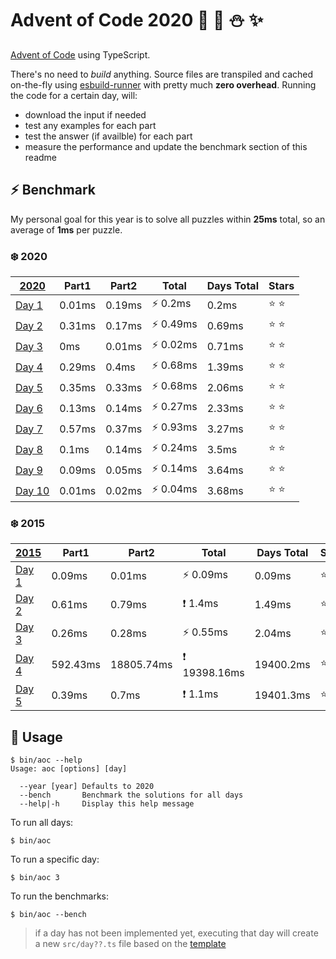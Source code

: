 # Advent of Code 2020 :santa: :christmas_tree: :snowman: :sparkles: 

[Advent of Code](https://adventofcode.com/) using TypeScript.

There's no need to *build* anything. Source files are transpiled and cached on-the-fly using [esbuild-runner](https://github.com/folke/esbuild-runner/) with pretty much **zero overhead**. Running the code for a certain day, will:

* download the input if needed
* test any examples for each part
* test the answer (if availble) for each part
* measure the performance and update the benchmark section of this readme

## :zap: Benchmark

My personal goal for this year is to solve all puzzles within **25ms** total, so an average of **1ms** per puzzle.

<!-- RESULTS:BEGIN -->
### :snowflake: 2020
|[2020](./src/2020) | Part1 | Part2 | Total | Days Total | Stars|
|--- | --- | --- | --- | --- | ---|
|[Day 1](./src/2020/day1.ts) | 0.01ms | 0.19ms | ⚡️ 0.2ms | 0.2ms | :star: :star: |
|[Day 2](./src/2020/day2.ts) | 0.31ms | 0.17ms | ⚡️ 0.49ms | 0.69ms | :star: :star: |
|[Day 3](./src/2020/day3.ts) | 0ms | 0.01ms | ⚡️ 0.02ms | 0.71ms | :star: :star: |
|[Day 4](./src/2020/day4.ts) | 0.29ms | 0.4ms | ⚡️ 0.68ms | 1.39ms | :star: :star: |
|[Day 5](./src/2020/day5.ts) | 0.35ms | 0.33ms | ⚡️ 0.68ms | 2.06ms | :star: :star: |
|[Day 6](./src/2020/day6.ts) | 0.13ms | 0.14ms | ⚡️ 0.27ms | 2.33ms | :star: :star: |
|[Day 7](./src/2020/day7.ts) | 0.57ms | 0.37ms | ⚡️ 0.93ms | 3.27ms | :star: :star: |
|[Day 8](./src/2020/day8.ts) | 0.1ms | 0.14ms | ⚡️ 0.24ms | 3.5ms | :star: :star: |
|[Day 9](./src/2020/day9.ts) | 0.09ms | 0.05ms | ⚡️ 0.14ms | 3.64ms | :star: :star: |
|[Day 10](./src/2020/day10.ts) | 0.01ms | 0.02ms | ⚡️ 0.04ms | 3.68ms | :star: :star: |

### :snowflake: 2015
|[2015](./src/2015) | Part1 | Part2 | Total | Days Total | Stars|
|--- | --- | --- | --- | --- | ---|
|[Day 1](./src/2015/day1.ts) | 0.09ms | 0.01ms | ⚡️ 0.09ms | 0.09ms | :star: :star: |
|[Day 2](./src/2015/day2.ts) | 0.61ms | 0.79ms | ❗️ 1.4ms | 1.49ms | :star: :star: |
|[Day 3](./src/2015/day3.ts) | 0.26ms | 0.28ms | ⚡️ 0.55ms | 2.04ms | :star: :star: |
|[Day 4](./src/2015/day4.ts) | 592.43ms | 18805.74ms | ❗️ 19398.16ms | 19400.2ms | :star: :star: |
|[Day 5](./src/2015/day5.ts) | 0.39ms | 0.7ms | ❗️ 1.1ms | 19401.3ms | :star: :star: |
<!-- RESULTS:END -->

## :rocket: Usage

```shell
$ bin/aoc --help
Usage: aoc [options] [day]

  --year [year] Defaults to 2020       
  --bench       Benchmark the solutions for all days
  --help|-h     Display this help message
```

To run all days:

```shell
$ bin/aoc
```

To run a specific day:

```shell
$ bin/aoc 3
```

To run the benchmarks:

```shell
$ bin/aoc --bench
```

> if a day has not been implemented yet, executing that day will create a new `src/day??.ts` file based on the [template](src/day.template.ts)

